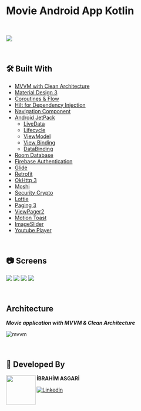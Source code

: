 # Movie Android App Kotlin

</br>

![](https://github.com/asgeri85/moviesAppAndroid/assets/79416442/9213ad98-d53c-4a5a-bead-1bd51f68d38d)

</br>

## 🛠 Built With
- [MVVM with Clean Architecture](https://www.toptal.com/android/android-apps-mvvm-with-clean-architecture) 
- [Material Design 3](https://m3.material.io/)
- [Coroutines & Flow](https://developer.android.com/kotlin/flow)
- [Hilt for Dependency Injection](https://developer.android.com/training/dependency-injection/hilt-android)
- [Navigation Component](https://developer.android.com/guide/navigation/navigation-getting-started)
- [Android JetPack](https://developer.android.com/jetpack)
    - [LiveData](https://developer.android.com/topic/libraries/architecture/livedata)
    - [Lifecycle](https://developer.android.com/topic/libraries/architecture/lifecycle)
    - [ViewModel](https://developer.android.com/topic/libraries/architecture/viewmodel)
    - [View Binding](https://developer.android.com/topic/libraries/view-binding)
    - [DataBinding](https://developer.android.com/topic/libraries/view-binding)
- [Room Database](https://developer.android.com/training/data-storage/room)
- [Firebase Authentication](https://firebase.google.com/docs/auth)
- [Glide](https://github.com/bumptech/glide)
- [Retrofit](https://square.github.io/retrofit)
- [OkHttp 3](https://square.github.io/okhttp/)
- [Moshi](https://github.com/square/moshi)
- [Security Crypto](https://developer.android.com/jetpack/androidx/releases/security)
- [Lottie](https://github.com/LottieFiles/lottie-android)
- [Paging 3](https://proandroiddev.com/paging-3-easier-way-to-pagination-part-1-584cad1f4f61)
- [ViewPager2](https://developer.android.com/jetpack/androidx/releases/viewpager2)
- [Motion Toast](https://github.com/Spikeysanju/MotionToast)
- [ImageSlider](https://github.com/denzcoskun/ImageSlideshow)
- [Youtube Player](https://github.com/PierfrancescoSoffritti/android-youtube-player)

</br>

## 📷 Screens
![](https://github.com/asgeri85/moviesAppAndroid/assets/79416442/c63bb8a8-e2d4-4a17-98e8-03050a229e24)
![](https://github.com/asgeri85/moviesAppAndroid/assets/79416442/af860904-6eab-4a92-ab38-d962817096f6)
![](https://github.com/asgeri85/moviesAppAndroid/assets/79416442/a5d6eb96-2571-4759-b74f-9f392c20158f)
![](https://github.com/asgeri85/moviesAppAndroid/assets/79416442/d9d7c89a-99e2-460a-9260-641490946167)

</br>

## Architecture

***Movie application with MVVM & Clean Architecture***

![mvvm](https://user-images.githubusercontent.com/57602386/216638586-bdf75721-4f67-4eab-afe9-1ff96862d334.jpg)

</br>

## 👨 Developed By 

 <img src="https://github.com/asgeri85/moviesAppAndroid/assets/79416442/c749813f-9476-401f-ad13-13df4d7b881d" width="80" align="left">

**İBRAHİM ASGARİ**

[![Linkedin](https://www.vectorlogo.zone/logos/linkedin/linkedin-icon.svg)](https://www.linkedin.com/in/ibrahim-asgari-/)
